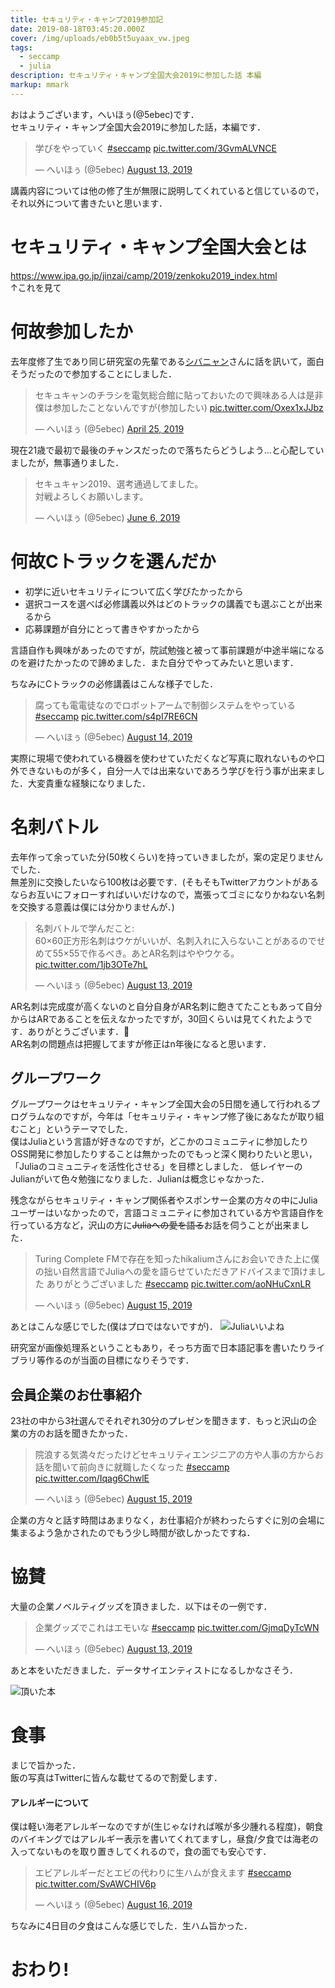 ```yaml
---
title: セキュリティ・キャンプ2019参加記
date: 2019-08-18T03:45:20.000Z
cover: /img/uploads/eb0b5t5uyaax_vw.jpeg
tags:
  - seccamp
  - julia
description: セキュリティ・キャンプ全国大会2019に参加した話 本編
markup: mmark
---
```

おはようございます，へいほぅ(@5ebec)です．\
セキュリティ・キャンプ全国大会2019に参加した話，本編です．

<blockquote class="twitter-tweet" data-theme="dark" data-link-color="#a5ebec"><p lang="ja" dir="ltr">学びをやっていく <a href="https://twitter.com/hashtag/seccamp?src=hash&amp;ref_src=twsrc%5Etfw">#seccamp</a> <a href="https://t.co/3GvmALVNCE">pic.twitter.com/3GvmALVNCE</a></p>&mdash; へいほぅ (@5ebec) <a href="https://twitter.com/5ebec/status/1161114959293452288?ref_src=twsrc%5Etfw">August 13, 2019</a></blockquote> <script async src="https://platform.twitter.com/widgets.js" charset="utf-8"></script>

講義内容については他の修了生が無限に説明してくれていると信じているので，それ以外について書きたいと思います．

# セキュリティ・キャンプ全国大会とは

https://www.ipa.go.jp/jinzai/camp/2019/zenkoku2019_index.html \
↑これを見て

# 何故参加したか

去年度修了生であり同じ研究室の先輩である[シバニャン](https://twitter.com/_6v_)さんに話を訊いて，面白そうだったので参加することにしました．

<blockquote class="twitter-tweet" data-theme="dark"><p lang="ja" dir="ltr">セキュキャンのチラシを電気総合館に貼っておいたので興味ある人は是非<br>僕は参加したことないんですが(参加したい) <a href="https://t.co/Oxex1xJJbz">pic.twitter.com/Oxex1xJJbz</a></p>&mdash; へいほぅ (@5ebec) <a href="https://twitter.com/5ebec/status/1121253089275604992?ref_src=twsrc%5Etfw">April 25, 2019</a></blockquote> <script async src="https://platform.twitter.com/widgets.js" charset="utf-8"></script>

現在21歳で最初で最後のチャンスだったので落ちたらどうしよう…と心配していましたが，無事通りました．

<blockquote class="twitter-tweet" data-theme="dark" data-link-color="#a5ebec"><p lang="ja" dir="ltr">セキュキャン2019、選考通過してました。<br>対戦よろしくお願いします。</p>&mdash; へいほぅ (@5ebec) <a href="https://twitter.com/5ebec/status/1136578459721854976?ref_src=twsrc%5Etfw">June 6, 2019</a></blockquote> <script async src="https://platform.twitter.com/widgets.js" charset="utf-8"></script>

# 何故Cトラックを選んだか

* 初学に近いセキュリティについて広く学びたかったから
* 選択コースを選べば必修講義以外はどのトラックの講義でも選ぶことが出来るから
* 応募課題が自分にとって書きやすかったから

言語自作も興味があったのですが，院試勉強と被って事前課題が中途半端になるのを避けたかったので諦めました．また自分でやってみたいと思います．

ちなみにCトラックの必修講義はこんな様子でした．

<blockquote class="twitter-tweet" data-theme="dark" data-link-color="#a5ebec"><p lang="ja" dir="ltr">腐っても電電徒なのでロボットアームで制御システムをやっている <a href="https://twitter.com/hashtag/seccamp?src=hash&amp;ref_src=twsrc%5Etfw">#seccamp</a> <a href="https://t.co/s4pI7RE6CN">pic.twitter.com/s4pI7RE6CN</a></p>&mdash; へいほぅ (@5ebec) <a href="https://twitter.com/5ebec/status/1161574936743297026?ref_src=twsrc%5Etfw">August 14, 2019</a></blockquote> <script async src="https://platform.twitter.com/widgets.js" charset="utf-8"></script>

実際に現場で使われている機器を使わせていただくなど写真に取れないものや口外できないものが多く，自分一人では出来ないであろう学びを行う事が出来ました．大変貴重な経験になりました．

# 名刺バトル

去年作って余っていた分(50枚くらい)を持っていきましたが，案の定足りませんでした．\
無差別に交換したいなら100枚は必要です．(そもそもTwitterアカウントがあるならお互いにフォローすればいいだけなので，嵩張ってゴミになりかねない名刺を交換する意義は僕には分かりませんが．)

<blockquote class="twitter-tweet" data-theme="dark" data-link-color="#a5ebec"><p lang="ja" dir="ltr">名刺バトルで学んだこと:<br>60×60正方形名刺はウケがいいが、名刺入れに入らないことがあるのでせめて55×55で作るべき。あとAR名刺はややウケる。 <a href="https://t.co/1jb3OTe7hL">pic.twitter.com/1jb3OTe7hL</a></p>&mdash; へいほぅ (@5ebec) <a href="https://twitter.com/5ebec/status/1161222349787557889?ref_src=twsrc%5Etfw">August 13, 2019</a></blockquote> <script async src="https://platform.twitter.com/widgets.js" charset="utf-8"></script>

AR名刺は完成度が高くないのと自分自身がAR名刺に飽きてたこともあって自分からはARであることを伝えなかったですが，30回くらいは見てくれたようです．ありがとうございます．\
AR名刺の問題点は把握してますが修正はn年後になると思います．

## グループワーク
グループワークはセキュリティ・キャンプ全国大会の5日間を通して行われるプログラムなのですが，今年は「セキュリティ・キャンプ修了後にあなたが取り組むこと」というテーマでした．\
僕はJuliaという言語が好きなのですが，どこかのコミュニティに参加したりOSS開発に参加したりすることは無かったのでもっと深く関わりたいと思い，「Juliaのコミュニティを活性化させる」を目標としました．
低レイヤーのJulianがいて色々勉強になりました．Julianは概念じゃなかった．

残念ながらセキュリティ・キャンプ関係者やスポンサー企業の方々の中にJuliaユーザーはいなかったので，言語コミュニティに参加されている方や言語自作を行っている方など，沢山の方に~~Juliaへの愛を語る~~お話を伺うことが出来ました．

<blockquote class="twitter-tweet" data-theme="dark" data-link-color="#a5ebec"><p lang="ja" dir="ltr">Turing Complete FMで存在を知ったhikaliumさんにお会いできた上に僕の拙い自然言語でJuliaへの愛を語らせていただきアドバイスまで頂けました ありがとうございました <a href="https://twitter.com/hashtag/seccamp?src=hash&amp;ref_src=twsrc%5Etfw">#seccamp</a> <a href="https://t.co/aoNHuCxnLR">pic.twitter.com/aoNHuCxnLR</a></p>&mdash; へいほぅ (@5ebec) <a href="https://twitter.com/5ebec/status/1162010767442399234?ref_src=twsrc%5Etfw">August 15, 2019</a></blockquote> <script async src="https://platform.twitter.com/widgets.js" charset="utf-8"></script>

あとはこんな感じでした(僕はプロではないですが)．
![Juliaいいよね](/img/uploads/s__13680643.jpg)

研究室が画像処理系ということもあり，そっち方面で日本語記事を書いたりライブラリ等作るのが当面の目標になりそうです．


## 会員企業のお仕事紹介

23社の中から3社選んでそれぞれ30分のプレゼンを聞きます．もっと沢山の企業の方のお話を聞きたかった．

<blockquote class="twitter-tweet" data-theme="dark" data-link-color="#a5ebec"><p lang="ja" dir="ltr">院浪する気満々だったけどセキュリティエンジニアの方や人事の方からお話を聞いて前向きに就職したくなった <a href="https://twitter.com/hashtag/seccamp?src=hash&amp;ref_src=twsrc%5Etfw">#seccamp</a> <a href="https://t.co/Iqag6ChwlE">pic.twitter.com/Iqag6ChwlE</a></p>&mdash; へいほぅ (@5ebec) <a href="https://twitter.com/5ebec/status/1162004339545669632?ref_src=twsrc%5Etfw">August 15, 2019</a></blockquote> <script async src="https://platform.twitter.com/widgets.js" charset="utf-8"></script>

企業の方々と話す時間はあまりなく，お仕事紹介が終わったらすぐに別の会場に集まるよう急かされたのでもう少し時間が欲しかったですね．

# 協賛

大量の企業ノベルティグッズを頂きました．以下はその一例です．

<blockquote class="twitter-tweet" data-theme="dark" data-link-color="#a5abec"><p lang="ja" dir="ltr">企業グッズでこれはエモいな <a href="https://twitter.com/hashtag/seccamp?src=hash&amp;ref_src=twsrc%5Etfw">#seccamp</a> <a href="https://t.co/GjmqDyTcWN">pic.twitter.com/GjmqDyTcWN</a></p>&mdash; へいほぅ (@5ebec) <a href="https://twitter.com/5ebec/status/1161136900536537089?ref_src=twsrc%5Etfw">August 13, 2019</a></blockquote> <script async src="https://platform.twitter.com/widgets.js" charset="utf-8"></script>

あと本をいただきました．データサイエンティストになるしかなさそう．

![頂いた本](/img/uploads/book.jpg)

# 食事

まじで旨かった．\
飯の写真はTwitterに皆んな載せてるので割愛します．

#### アレルギーについて

僕は軽い海老アレルギーなのですが(生じゃなければ喉が多少腫れる程度)，朝食のバイキングではアレルギー表示を書いてくれてますし，昼食/夕食では海老の入ってないものを取り置きしてくれるので，食の面でも安心です．

<blockquote class="twitter-tweet" data-theme="dark" data-link-color="#a5ebec"><p lang="ja" dir="ltr">エビアレルギーだとエビの代わりに生ハムが食えます <a href="https://twitter.com/hashtag/seccamp?src=hash&amp;ref_src=twsrc%5Etfw">#seccamp</a> <a href="https://t.co/SvAWCHIV6p">pic.twitter.com/SvAWCHIV6p</a></p>&mdash; へいほぅ (@5ebec) <a href="https://twitter.com/5ebec/status/1162283745669312514?ref_src=twsrc%5Etfw">August 16, 2019</a></blockquote> <script async src="https://platform.twitter.com/widgets.js" charset="utf-8"></script>
ちなみに4日目の夕食はこんな感じでした．生ハム旨かった．

# おわり!
